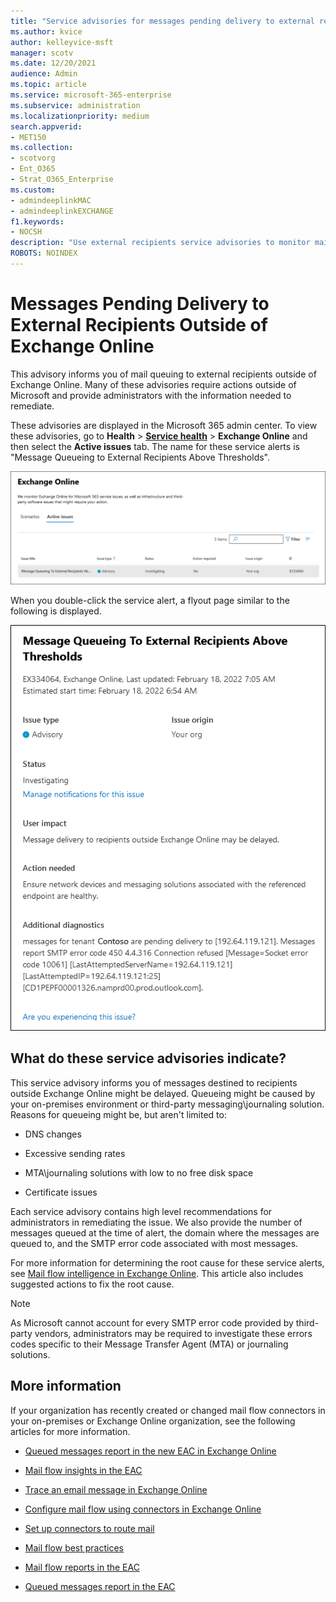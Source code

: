 ```yaml
---
title: "Service advisories for messages pending delivery to external recipients"
ms.author: kvice
author: kelleyvice-msft
manager: scotv
ms.date: 12/20/2021
audience: Admin
ms.topic: article
ms.service: microsoft-365-enterprise
ms.subservice: administration
ms.localizationpriority: medium
search.appverid:
- MET150
ms.collection:
- scotvorg
- Ent_O365
- Strat_O365_Enterprise
ms.custom: 
- admindeeplinkMAC
- admindeeplinkEXCHANGE
f1.keywords:
- NOCSH
description: "Use external recipients service advisories to monitor mailboxes on hold that are reaching their mailbox quota."
ROBOTS: NOINDEX
---
```


# Messages Pending Delivery to External Recipients Outside of Exchange Online

This advisory informs you of mail queuing to external recipients outside of Exchange Online. Many of these advisories require actions outside of Microsoft and provide administrators with the information needed to remediate.

These advisories are displayed in the Microsoft 365 admin center. To view these advisories, go to **Health** > <a href="https://go.microsoft.com/fwlink/p/?linkid=842900" target="_blank">**Service health**</a> > **Exchange Online** and then select the **Active issues** tab. The name for these service alerts is "Message Queueing to External Recipients Above Thresholds".

![Service alert for messages pending delivery to external recipients displayed in the Exchange Online monitoring dashboard.](../media/microsoft-365-exchange-monitoring/ExternalRecipientsServiceAlerts1.png)

When you double-click the service alert, a flyout page similar to the following is displayed.

![Content in the service alert for messages pending delivery to external recipients.](../media/microsoft-365-exchange-monitoring/ExternalRecipientsServiceAlerts2.png)

## What do these service advisories indicate?

This service advisory informs you of messages destined to recipients outside Exchange Online might be delayed. Queueing might be caused by your on-premises environment or third-party messaging\journaling solution. Reasons for queueing might be, but aren't limited to:

- DNS changes

- Excessive sending rates

- MTA\journaling solutions with low to no free disk space  

- Certificate issues

Each service advisory contains high level recommendations for administrators in remediating the issue. We also provide the number of messages queued at the time of alert, the domain where the messages are queued to, and the SMTP error code associated with most messages.

For more information for determining the root cause for these service alerts, see [Mail flow intelligence in Exchange Online](../security/office-365-security/connectors-mail-flow-intelligence.md). This article also includes suggested actions to fix the root cause.

> [!NOTE]
> As Microsoft cannot account for every SMTP error code provided by third-party vendors, administrators may be required to investigate these errors codes specific to their Message Transfer Agent (MTA) or journaling solutions.

## More information

If your organization has recently created or changed mail flow connectors in your on-premises or Exchange Online organization, see the following articles for more information.

- [Queued messages report in the new EAC in Exchange Online](/exchange/monitoring/mail-flow-reports/mfr-queued-messages-report#queues)

- [Mail flow insights in the EAC](/exchange/monitoring/mail-flow-insights/mail-flow-insights)

- [Trace an email message in Exchange Online](/exchange/monitoring/trace-an-email-message/trace-an-email-message)

- [Configure mail flow using connectors in Exchange Online](/exchange/mail-flow-best-practices/use-connectors-to-configure-mail-flow/use-connectors-to-configure-mail-flow)

- [Set up connectors to route mail](/exchange/mail-flow-best-practices/use-connectors-to-configure-mail-flow/set-up-connectors-to-route-mail)

- [Mail flow best practices](/exchange/mail-flow-best-practices/mail-flow-best-practices)

- [Mail flow reports in the EAC](/exchange/monitoring/mail-flow-reports/mail-flow-reports)

- [Queued messages report in the EAC](/exchange/monitoring/mail-flow-reports/mfr-queued-messages-report)
